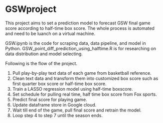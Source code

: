 # GSWproject
This project aims to set a prediction model to forecast GSW final game score according to half-time box score. 
The whole process is automated and need to be luanch on a virtual machine.

GSW.ipynb is the code for scraping data, data pipeline, and model in Python.
GSW_point_diff_prediction_using_halftime.R is for researching on data distribution and model selecting.


Following is the flow of the project.

1. Pull play-by-play text data of each game from basketball reference.
2. Clean text data and transform them into customized box score such as first quarter box score or half-time box score.
3. Train a LASSO regression model using half-time boxscore.
4. Set schedule for pulling real time, half time box score from Fox sports. 
5. Predict final score for playing game.
6. Update dataframe store in Google cloud.
7. Wait till end of the game, pull final score and retrain the model.
8. Loop step 4 to step 7 until the season ends.
